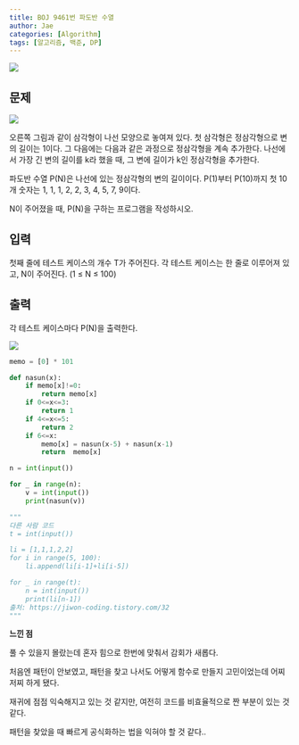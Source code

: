 ```yaml
---
title: BOJ 9461번 파도반 수열
author: Jae
categories: [Algorithm]
tags: [알고리즘, 백준, DP]
---
```


![](https://images.velog.io/images/a87380/post/f4cf9c29-47ea-4196-8db7-22bb151b2703/image.png)

## 문제

![](https://images.velog.io/images/a87380/post/1f504308-741f-4b24-9546-8c6aadb96f2d/image.png)

오른쪽 그림과 같이 삼각형이 나선 모양으로 놓여져 있다. 첫 삼각형은 정삼각형으로 변의 길이는 1이다. 그 다음에는 다음과 같은 과정으로 정삼각형을 계속 추가한다. 나선에서 가장 긴 변의 길이를 k라 했을 때, 그 변에 길이가 k인 정삼각형을 추가한다.

파도반 수열 P(N)은 나선에 있는 정삼각형의 변의 길이이다. P(1)부터 P(10)까지 첫 10개 숫자는 1, 1, 1, 2, 2, 3, 4, 5, 7, 9이다.

N이 주어졌을 때, P(N)을 구하는 프로그램을 작성하시오.

## 입력

첫째 줄에 테스트 케이스의 개수 T가 주어진다. 각 테스트 케이스는 한 줄로 이루어져 있고, N이 주어진다. (1 ≤ N ≤ 100)

## 출력

각 테스트 케이스마다 P(N)을 출력한다.

![](https://images.velog.io/images/a87380/post/0ae11469-d5f4-43bf-89a5-71ef551f4e3d/image.png)

```python
memo = [0] * 101

def nasun(x):
    if memo[x]!=0:
        return memo[x]
    if 0<=x<=3:
        return 1
    if 4<=x<=5:
        return 2
    if 6<=x:
        memo[x] = nasun(x-5) + nasun(x-1)
        return  memo[x]

n = int(input())

for _ in range(n):
    v = int(input())
    print(nasun(v))

"""
다른 사람 코드
t = int(input())

li = [1,1,1,2,2]
for i in range(5, 100):
    li.append(li[i-1]+li[i-5])

for _ in range(t):
    n = int(input())
    print(li[n-1])
출처: https://jiwon-coding.tistory.com/32
"""
```

**느낀 점**

풀 수 있을지 몰랐는데 혼자 힘으로 한번에 맞춰서 감회가 새롭다.

처음엔 패턴이 안보였고, 패턴을 찾고 나서도 어떻게 함수로 만들지 고민이었는데 어찌저찌 하게 됐다.

재귀에 점점 익숙해지고 있는 것 같지만, 여전히 코드를 비효율적으로 짠 부분이 있는 것 같다.

패턴을 찾았을 때 빠르게 공식화하는 법을 익혀야 할 것 같다..
